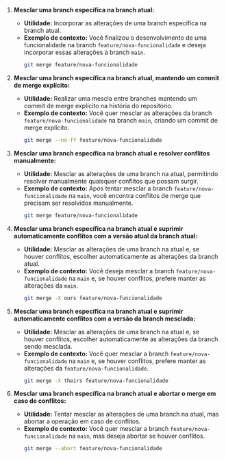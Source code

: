 1. **Mesclar uma branch específica na branch atual:**
   - **Utilidade:** Incorporar as alterações de uma branch específica na branch atual.
   - **Exemplo de contexto:** Você finalizou o desenvolvimento de uma funcionalidade na branch `feature/nova-funcionalidade` e deseja incorporar essas alterações à branch `main`.
     ```bash
     git merge feature/nova-funcionalidade
     ```

2. **Mesclar uma branch específica na branch atual, mantendo um commit de merge explícito:**
   - **Utilidade:** Realizar uma mescla entre branches mantendo um commit de merge explícito na história do repositório.
   - **Exemplo de contexto:** Você quer mesclar as alterações da branch `feature/nova-funcionalidade` na branch `main`, criando um commit de merge explícito.
     ```bash
     git merge --no-ff feature/nova-funcionalidade
     ```

3. **Mesclar uma branch específica na branch atual e resolver conflitos manualmente:**
   - **Utilidade:** Mesclar as alterações de uma branch na atual, permitindo resolver manualmente quaisquer conflitos que possam surgir.
   - **Exemplo de contexto:** Após tentar mesclar a branch `feature/nova-funcionalidade` na `main`, você encontra conflitos de merge que precisam ser resolvidos manualmente.
     ```bash
     git merge feature/nova-funcionalidade
     ```

4. **Mesclar uma branch específica na branch atual e suprimir automaticamente conflitos com a versão atual da branch atual:**
   - **Utilidade:** Mesclar as alterações de uma branch na atual e, se houver conflitos, escolher automaticamente as alterações da branch atual.
   - **Exemplo de contexto:** Você deseja mesclar a branch `feature/nova-funcionalidade` na `main` e, se houver conflitos, prefere manter as alterações da `main`.
     ```bash
     git merge -X ours feature/nova-funcionalidade
     ```

5. **Mesclar uma branch específica na branch atual e suprimir automaticamente conflitos com a versão da branch mesclada:**
   - **Utilidade:** Mesclar as alterações de uma branch na atual e, se houver conflitos, escolher automaticamente as alterações da branch sendo mesclada.
   - **Exemplo de contexto:** Você quer mesclar a branch `feature/nova-funcionalidade` na `main` e, se houver conflitos, prefere manter as alterações da `feature/nova-funcionalidade`.
     ```bash
     git merge -X theirs feature/nova-funcionalidade
     ```

6. **Mesclar uma branch específica na branch atual e abortar o merge em caso de conflitos:**
   - **Utilidade:** Tentar mesclar as alterações de uma branch na atual, mas abortar a operação em caso de conflitos.
   - **Exemplo de contexto:** Você quer mesclar a branch `feature/nova-funcionalidade` na `main`, mas deseja abortar se houver conflitos.
     ```bash
     git merge --abort feature/nova-funcionalidade
     ```